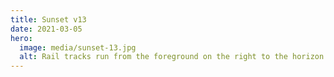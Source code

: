 ```yaml
---
title: Sunset v13
date: 2021-03-05
hero:
  image: media/sunset-13.jpg
  alt: Rail tracks run from the foreground on the right to the horizon on the left. The sun peeks through a line of trees during golden hour just before setting.
---
```

